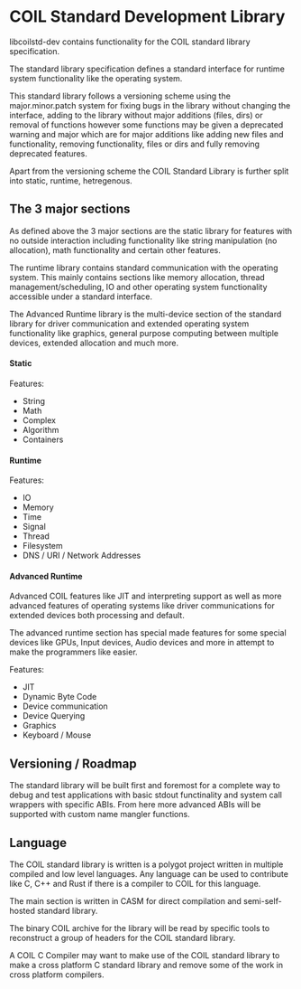 # COIL Standard Development Library

libcoilstd-dev contains functionality for the COIL standard library specification.

The standard library specification defines a standard interface for runtime system functionality like the operating system.

This standard library follows a versioning scheme using the major.minor.patch system for fixing bugs in the library without changing the interface, adding to the library without major additions (files, dirs) or removal of functions however some functions may be given a deprecated warning and major which are for major additions like adding new files and functionality, removing functionality, files or dirs and fully removing deprecated features.

Apart from the versioning scheme the COIL Standard Library is further split into static, runtime, hetregenous.

## The 3 major sections
As defined above the 3 major sections are the static library for features with no outside interaction including functionality like string manipulation (no allocation), math functionality and certain other features.

The runtime library contains standard communication with the operating system. This mainly contains sections like memory allocation, thread management/scheduling, IO and other operating system functionality accessible under a standard interface.

The Advanced Runtime library is the multi-device section of the standard library for driver communication and extended operating system functionality like graphics, general purpose computing between multiple devices, extended allocation and much more.

#### Static

Features:
- String
- Math
- Complex
- Algorithm
- Containers

#### Runtime

Features:
- IO
- Memory
- Time
- Signal
- Thread
- Filesystem
- DNS / URI / Network Addresses

#### Advanced Runtime

Advanced COIL features like JIT and interpreting support as well as more advanced features of operating systems like driver communications for extended devices both processing and default.

The advanced runtime section has special made features for some special devices like GPUs, Input devices, Audio devices and more in attempt to make the programmers like easier.

Features:
- JIT
- Dynamic Byte Code
- Device communication
- Device Querying
- Graphics
- Keyboard / Mouse

## Versioning / Roadmap
The standard library will be built first and foremost for a complete way to debug and test applications with basic stdout functinality and system call wrappers with specific ABIs. From here more advanced ABIs will be supported with custom name mangler functions.



## Language
The COIL standard library is written is a polygot project written in multiple compiled and low level languages. Any language can be used to contribute like C, C++ and Rust if there is a compiler to COIL for this language.

The main section is written in CASM for direct compilation and semi-self-hosted standard library.

The binary COIL archive for the library will be read by specific tools to reconstruct a group of headers for the COIL standard library.

A COIL C Compiler may want to make use of the COIL standard library to make a cross platform C standard library and remove some of the work in cross platform compilers.






